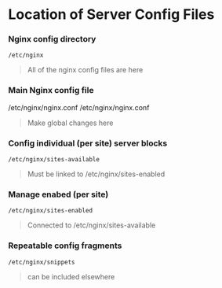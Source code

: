 # Location of Server Config Files

### Nginx config directory
`/etc/nginx`
> All of the nginx config files are here

### Main Nginx config file
/etc/nginx/nginx.conf
/etc/nginx/nginx.conf
> Make global changes here

### Config individual (per site) server blocks
`/etc/nginx/sites-available`
> Must be linked to /etc/nginx/sites-enabled

### Manage enabed (per site)
`/etc/nginx/sites-enabled`
> Connected to /etc/nginx/sites-available

### Repeatable config fragments
`/etc/nginx/snippets`
> can be included elsewhere
